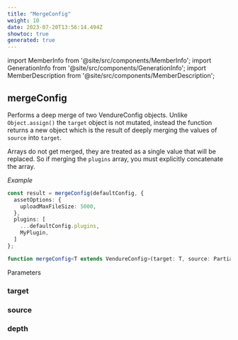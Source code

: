 ```yaml
---
title: "MergeConfig"
weight: 10
date: 2023-07-20T13:56:14.494Z
showtoc: true
generated: true
---
```

<!-- This file was generated from the Vendure source. Do not modify. Instead, re-run the "docs:build" script -->
import MemberInfo from '@site/src/components/MemberInfo';
import GenerationInfo from '@site/src/components/GenerationInfo';
import MemberDescription from '@site/src/components/MemberDescription';


## mergeConfig

<GenerationInfo sourceFile="packages/core/src/config/merge-config.ts" sourceLine="30" packageName="@vendure/core" />

Performs a deep merge of two VendureConfig objects. Unlike `Object.assign()` the `target` object is
not mutated, instead the function returns a new object which is the result of deeply merging the
values of `source` into `target`.

Arrays do not get merged, they are treated as a single value that will be replaced. So if merging the
`plugins` array, you must explicitly concatenate the array.

*Example*

```TypeScript
const result = mergeConfig(defaultConfig, {
  assetOptions: {
    uploadMaxFileSize: 5000,
  },
  plugins: [
    ...defaultConfig.plugins,
    MyPlugin,
  ]
};
```

```ts title="Signature"
function mergeConfig<T extends VendureConfig>(target: T, source: PartialVendureConfig, depth:  = 0): T
```
Parameters

### target

<MemberInfo kind="parameter" type="T" />

### source

<MemberInfo kind="parameter" type="PartialVendureConfig" />

### depth

<MemberInfo kind="parameter" type="" />

